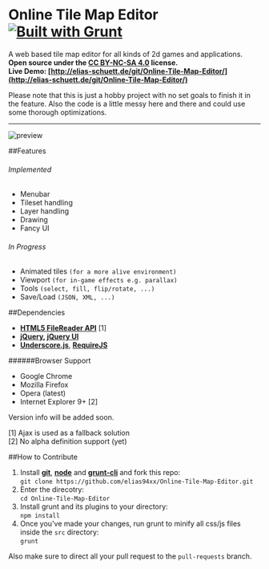 Online Tile Map Editor [![Built with Grunt](https://cdn.gruntjs.com/builtwith.png)](http://gruntjs.com/)
======================

A web based tile map editor for all kinds of 2d games and applications.  
**Open source under the [CC BY-NC-SA 4.0](https://creativecommons.org/licenses/by-nc-sa/4.0/) license.**  
**Live Demo: [http://elias-schuett.de/git/Online-Tile-Map-Editor/](http://elias-schuett.de/git/Online-Tile-Map-Editor/)**  

Please note that this is just a hobby project with no set goals to finish it in the feature. Also the code is a little messy here and there and could use some thorough optimizations.

----

![preview](http://elias-schuett.de/img/content/online-tile-map-editor.png)

##Features

###### Implemented
  
  * Menubar
  * Tileset handling
  * Layer handling
  * Drawing
  * Fancy UI

###### In Progress

  * Animated tiles `(for a more alive environment)`
  * Viewport `(for in-game effects e.g. parallax)`
  * Tools `(select, fill, flip/rotate, ...)`
  * Save/Load `(JSON, XML, ...)`


##Dependencies

  * **[HTML5 FileReader API](http://www.w3.org/TR/FileAPI/#dfn-filereader)** [1]
  * **[jQuery](http://jquery.com/), [jQuery UI](http://jqueryui.com/)**
  * **[Underscore.js](http://underscorejs.org/)**, **[RequireJS](http://requirejs.org/)**


######Browser Support

  * Google Chrome
  * Mozilla Firefox
  * Opera (latest)
  * Internet Explorer 9+ [2]

Version info will be added soon.

[1] Ajax is used as a fallback solution  
[2] No alpha definition support (yet)


##How to Contribute

1. Install [**git**](http://git-scm.com/), [**node**](http://nodejs.org/)  and [**grunt-cli**](http://gruntjs.com/getting-started) and fork this repo:  
   `git clone https://github.com/elias94xx/Online-Tile-Map-Editor.git`
3. Enter the direcotry:  
   `cd Online-Tile-Map-Editor`
3. Install grunt and its plugins to your directory:  
   `npm install`
4. Once you've made your changes, run grunt to minify all css/js files inside the `src` directory:  
   `grunt`

Also make sure to direct all your pull request to the `pull-requests` branch.
